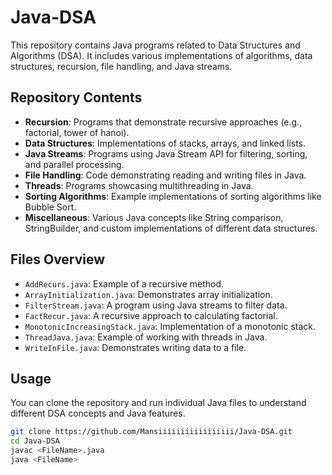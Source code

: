 # Java-DSA

This repository contains Java programs related to Data Structures and Algorithms (DSA). It includes various implementations of algorithms, data structures, recursion, file handling, and Java streams.

## Repository Contents

- **Recursion**: Programs that demonstrate recursive approaches (e.g., factorial, tower of hanoi).
- **Data Structures**: Implementations of stacks, arrays, and linked lists.
- **Java Streams**: Programs using Java Stream API for filtering, sorting, and parallel processing.
- **File Handling**: Code demonstrating reading and writing files in Java.
- **Threads**: Programs showcasing multithreading in Java.
- **Sorting Algorithms**: Example implementations of sorting algorithms like Bubble Sort.
- **Miscellaneous**: Various Java concepts like String comparison, StringBuilder, and custom implementations of different data structures.

## Files Overview

- `AddRecurs.java`: Example of a recursive method.
- `ArrayInitialization.java`: Demonstrates array initialization.
- `FilterStream.java`: A program using Java streams to filter data.
- `FactRecur.java`: A recursive approach to calculating factorial.
- `MonotonicIncreasingStack.java`: Implementation of a monotonic stack.
- `ThreadJava.java`: Example of working with threads in Java.
- `WriteInFile.java`: Demonstrates writing data to a file.

## Usage

You can clone the repository and run individual Java files to understand different DSA concepts and Java features.

```bash
git clone https://github.com/Mansiiiiiiiiiiiiiiiii/Java-DSA.git
cd Java-DSA
javac <FileName>.java
java <FileName>
```
